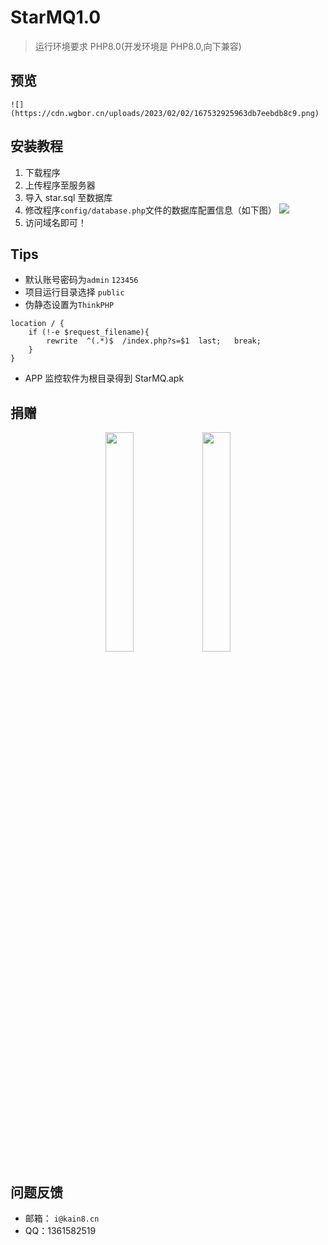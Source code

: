 # StarMQ1.0

> 运行环境要求 PHP8.0(开发环境是 PHP8.0,向下兼容)

## 预览

    ![](https://cdn.wgbor.cn/uploads/2023/02/02/167532925963db7eebdb8c9.png)

## 安装教程

1. 下载程序
2. 上传程序至服务器
3. 导入 star.sql 至数据库
4. 修改程序`config/database.php`文件的数据库配置信息（如下图）
   ![](https://cdn.wgbor.cn/uploads/2023/02/02/167532567063db70e6d4724.png)
5. 访问域名即可！

## Tips

- 默认账号密码为`admin` `123456`
- 项目运行目录选择 `public`
- 伪静态设置为`ThinkPHP`

```
location / {
	if (!-e $request_filename){
		rewrite  ^(.*)$  /index.php?s=$1  last;   break;
	}
}
```

- APP 监控软件为根目录得到 StarMQ.apk

## 捐赠

<center>
<img src="https://cdn.wgbor.cn/uploads/2023/02/02/167532711063db7686a4ac7.jpg" width="30%">
<img src="https://cdn.wgbor.cn/uploads/2023/02/02/167532713363db769d3831c.jpg" width="30%">
</center>

## 问题反馈

- 邮箱： `i@kain8.cn`
- QQ：1361582519
